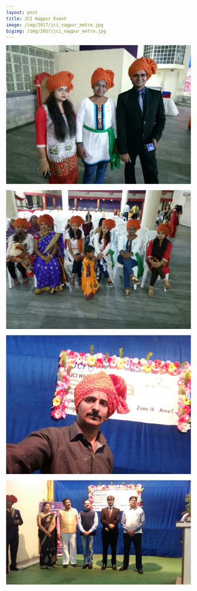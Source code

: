 ```yaml
---
layout: post
title: JCI Nagpur Event
image: /img/2017/jci_nagpur_metro.jpg
bigimg: /img/2017/jci_nagpur_metro.jpg
---
```


![JCI WEEK LAST NIGHT](/img/2017/jci_nagpur_metro_2.jpg)

![JCI WEEK LAST NIGHT](/img/2017/jci_nagpur_metro_3.jpg)

![JCI WEEK LAST NIGHT](/img/2017/jci-nagpur-metro-20170916.jpg)

![JCI WEEK LAST NIGHT](/img/2017/jci_nagpur_metro.jpg)